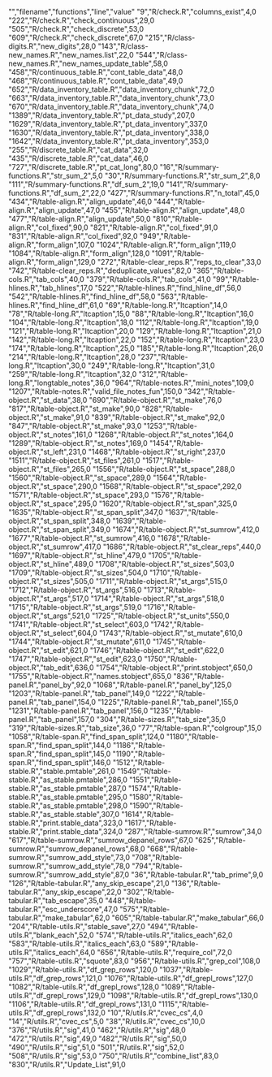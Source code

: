 "","filename","functions","line","value"
"9","R/check.R","columns_exist",4,0
"222","R/check.R","check_continuous",29,0
"505","R/check.R","check_discrete",53,0
"609","R/check.R","check_discrete",67,0
"215","R/class-digits.R","new_digits",28,0
"143","R/class-new_names.R","new_names.list",22,0
"544","R/class-new_names.R","new_names_update_table",58,0
"458","R/continuous_table.R","cont_table_data",48,0
"468","R/continuous_table.R","cont_table_data",49,0
"652","R/data_inventory_table.R","data_inventory_chunk",72,0
"663","R/data_inventory_table.R","data_inventory_chunk",73,0
"670","R/data_inventory_table.R","data_inventory_chunk",74,0
"1389","R/data_inventory_table.R","pt_data_study",207,0
"1629","R/data_inventory_table.R","pt_data_inventory",337,0
"1630","R/data_inventory_table.R","pt_data_inventory",338,0
"1642","R/data_inventory_table.R","pt_data_inventory",353,0
"255","R/discrete_table.R","cat_data",32,0
"435","R/discrete_table.R","cat_data",46,0
"727","R/discrete_table.R","pt_cat_long",80,0
"16","R/summary-functions.R","str_sum_2",5,0
"30","R/summary-functions.R","str_sum_2",8,0
"111","R/summary-functions.R","df_sum_2",19,0
"141","R/summary-functions.R","df_sum_2",22,0
"427","R/summary-functions.R","n_total",45,0
"434","R/table-align.R","align_update",46,0
"444","R/table-align.R","align_update",47,0
"455","R/table-align.R","align_update",48,0
"477","R/table-align.R","align_update",50,0
"810","R/table-align.R","col_fixed",90,0
"821","R/table-align.R","col_fixed",91,0
"831","R/table-align.R","col_fixed",92,0
"949","R/table-align.R","form_align",107,0
"1024","R/table-align.R","form_align",119,0
"1084","R/table-align.R","form_align",128,0
"1091","R/table-align.R","form_align",129,0
"272","R/table-clear_reps.R","reps_to_clear",33,0
"742","R/table-clear_reps.R","deduplicate_values",82,0
"365","R/table-cols.R","tab_cols",40,0
"379","R/table-cols.R","tab_cols",41,0
"99","R/table-hlines.R","tab_hlines",17,0
"522","R/table-hlines.R","find_hline_df",56,0
"542","R/table-hlines.R","find_hline_df",58,0
"563","R/table-hlines.R","find_hline_df",61,0
"69","R/table-long.R","ltcaption",14,0
"78","R/table-long.R","ltcaption",15,0
"88","R/table-long.R","ltcaption",16,0
"104","R/table-long.R","ltcaption",18,0
"112","R/table-long.R","ltcaption",19,0
"121","R/table-long.R","ltcaption",20,0
"129","R/table-long.R","ltcaption",21,0
"142","R/table-long.R","ltcaption",22,0
"152","R/table-long.R","ltcaption",23,0
"174","R/table-long.R","ltcaption",25,0
"185","R/table-long.R","ltcaption",26,0
"214","R/table-long.R","ltcaption",28,0
"237","R/table-long.R","ltcaption",30,0
"249","R/table-long.R","ltcaption",31,0
"259","R/table-long.R","ltcaption",32,0
"312","R/table-long.R","longtable_notes",36,0
"964","R/table-notes.R","mini_notes",109,0
"1207","R/table-notes.R","valid_file_notes_fun",150,0
"342","R/table-object.R","st_data",38,0
"690","R/table-object.R","st_make",76,0
"817","R/table-object.R","st_make",90,0
"828","R/table-object.R","st_make",91,0
"839","R/table-object.R","st_make",92,0
"847","R/table-object.R","st_make",93,0
"1253","R/table-object.R","st_notes",161,0
"1268","R/table-object.R","st_notes",164,0
"1289","R/table-object.R","st_notes",169,0
"1454","R/table-object.R","st_left",231,0
"1468","R/table-object.R","st_right",237,0
"1511","R/table-object.R","st_files",261,0
"1517","R/table-object.R","st_files",265,0
"1556","R/table-object.R","st_space",288,0
"1560","R/table-object.R","st_space",289,0
"1564","R/table-object.R","st_space",290,0
"1568","R/table-object.R","st_space",292,0
"1571","R/table-object.R","st_space",293,0
"1576","R/table-object.R","st_space",295,0
"1620","R/table-object.R","st_span",325,0
"1635","R/table-object.R","st_span_split",347,0
"1637","R/table-object.R","st_span_split",348,0
"1639","R/table-object.R","st_span_split",349,0
"1674","R/table-object.R","st_sumrow",412,0
"1677","R/table-object.R","st_sumrow",416,0
"1678","R/table-object.R","st_sumrow",417,0
"1686","R/table-object.R","st_clear_reps",440,0
"1697","R/table-object.R","st_hline",479,0
"1705","R/table-object.R","st_hline",489,0
"1708","R/table-object.R","st_sizes",503,0
"1709","R/table-object.R","st_sizes",504,0
"1710","R/table-object.R","st_sizes",505,0
"1711","R/table-object.R","st_args",515,0
"1712","R/table-object.R","st_args",516,0
"1713","R/table-object.R","st_args",517,0
"1714","R/table-object.R","st_args",518,0
"1715","R/table-object.R","st_args",519,0
"1716","R/table-object.R","st_args",521,0
"1725","R/table-object.R","st_units",550,0
"1741","R/table-object.R","st_select",603,0
"1742","R/table-object.R","st_select",604,0
"1743","R/table-object.R","st_mutate",610,0
"1744","R/table-object.R","st_mutate",611,0
"1745","R/table-object.R","st_edit",621,0
"1746","R/table-object.R","st_edit",622,0
"1747","R/table-object.R","st_edit",623,0
"1750","R/table-object.R","tab_edit",636,0
"1754","R/table-object.R","print.stobject",650,0
"1755","R/table-object.R","names.stobject",655,0
"836","R/table-panel.R","panel_by",92,0
"1068","R/table-panel.R","panel_by",125,0
"1203","R/table-panel.R","tab_panel",149,0
"1222","R/table-panel.R","tab_panel",154,0
"1225","R/table-panel.R","tab_panel",155,0
"1231","R/table-panel.R","tab_panel",156,0
"1235","R/table-panel.R","tab_panel",157,0
"304","R/table-sizes.R","tab_size",35,0
"319","R/table-sizes.R","tab_size",36,0
"77","R/table-span.R","colgroup",15,0
"1058","R/table-span.R","find_span_split",124,0
"1180","R/table-span.R","find_span_split",144,0
"1186","R/table-span.R","find_span_split",145,0
"1190","R/table-span.R","find_span_split",146,0
"1512","R/table-stable.R","stable.pmtable",261,0
"1549","R/table-stable.R","as_stable.pmtable",286,0
"1551","R/table-stable.R","as_stable.pmtable",287,0
"1574","R/table-stable.R","as_stable.pmtable",295,0
"1580","R/table-stable.R","as_stable.pmtable",298,0
"1590","R/table-stable.R","as_stable.stable",307,0
"1614","R/table-stable.R","print.stable_data",323,0
"1617","R/table-stable.R","print.stable_data",324,0
"287","R/table-sumrow.R","sumrow",34,0
"617","R/table-sumrow.R","sumrow_depanel_rows",67,0
"625","R/table-sumrow.R","sumrow_depanel_rows",68,0
"668","R/table-sumrow.R","sumrow_add_style",73,0
"708","R/table-sumrow.R","sumrow_add_style",78,0
"794","R/table-sumrow.R","sumrow_add_style",87,0
"36","R/table-tabular.R","tab_prime",9,0
"126","R/table-tabular.R","any_skip_escape",21,0
"136","R/table-tabular.R","any_skip_escape",22,0
"302","R/table-tabular.R","tab_escape",35,0
"448","R/table-tabular.R","esc_underscore",47,0
"575","R/table-tabular.R","make_tabular",62,0
"605","R/table-tabular.R","make_tabular",66,0
"204","R/table-utils.R","stable_save",27,0
"494","R/table-utils.R","blank_each",52,0
"574","R/table-utils.R","italics_each",62,0
"583","R/table-utils.R","italics_each",63,0
"589","R/table-utils.R","italics_each",64,0
"656","R/table-utils.R","require_col",72,0
"757","R/table-utils.R","squote",83,0
"956","R/table-utils.R","grep_col",108,0
"1029","R/table-utils.R","df_grep_rows",120,0
"1037","R/table-utils.R","df_grep_rows",121,0
"1076","R/table-utils.R","df_grepl_rows",127,0
"1082","R/table-utils.R","df_grepl_rows",128,0
"1089","R/table-utils.R","df_grepl_rows",129,0
"1098","R/table-utils.R","df_grepl_rows",130,0
"1106","R/table-utils.R","df_grepl_rows",131,0
"1115","R/table-utils.R","df_grepl_rows",132,0
"10","R/utils.R","cvec_cs",4,0
"14","R/utils.R","cvec_cs",5,0
"38","R/utils.R","cvec_cs",10,0
"376","R/utils.R","sig",41,0
"462","R/utils.R","sig",48,0
"472","R/utils.R","sig",49,0
"482","R/utils.R","sig",50,0
"490","R/utils.R","sig",51,0
"501","R/utils.R","sig",52,0
"508","R/utils.R","sig",53,0
"750","R/utils.R","combine_list",83,0
"830","R/utils.R","Update_List",91,0

